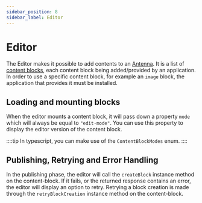 ```yaml
---
sidebar_position: 8
sidebar_label: Editor
---
```


# Editor
The Editor makes it possible to add contents to an [Antenna](../glossary#antenna). It is a list of [content blocks](./content-blocks), each content block being added/provided by an application. In order to use a specific content block, for example an `image` block, the application that provides it must be installed.

## Loading and mounting blocks

When the editor mounts a content block, it will pass down a property `mode` which will always be equal to `"edit-mode"`. You can use this property to display the editor version of the content block.

::::tip
In typescript, you can make use of the `ContentBlockModes` enum.
::::

## Publishing, Retrying and Error Handling

In the publishing phase, the editor will call the `createBlock` instance method on the content-block. If it fails, or the returned response contains an error, the editor will display an option to retry. Retrying a block creation is made through the `retryBlockCreation` instance method on the content-block.
